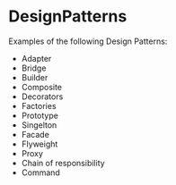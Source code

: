 # DesignPatterns
Examples of the following Design Patterns:
- Adapter
- Bridge
- Builder
- Composite
- Decorators
- Factories
- Prototype
- Singelton 
- Facade
- Flyweight
- Proxy
- Chain of responsibility
- Command


